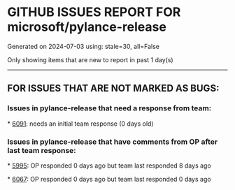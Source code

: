 
# GITHUB ISSUES REPORT FOR microsoft/pylance-release


Generated on 2024-07-03 using: stale=30, all=False


Only showing items that are new to report in past 1 day(s)


---

## FOR ISSUES THAT ARE NOT MARKED AS BUGS:


### Issues in pylance-release that need a response from team:


\* [6091](https://github.com/microsoft/pylance-release/issues/6091 "Spurious '&quot;/path/to/python_build_standalone_install/cpython@3.11/lib/python3.11/pathlib.py&quot; is overriding the stdlib module &quot;pathlib&quot;' warning"): needs an initial team response (0 days old)

### Issues in pylance-release that have comments from OP after last team response:


\* [5995](https://github.com/microsoft/pylance-release/issues/5995 "Highlighting fails after switching between monorepo projects (when switching python interpreters)"): OP responded 0 days ago but team last responded 8 days ago

\* [6067](https://github.com/microsoft/pylance-release/issues/6067 "Pylance does not know Bluetoothlib 'simplepyble'"): OP responded 0 days ago but team last responded 0 days ago
